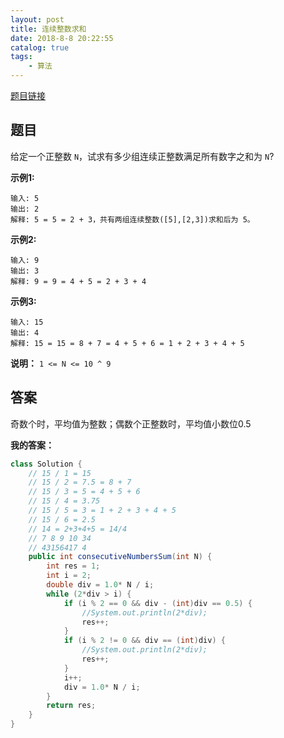```yaml
---
layout: post
title: 连续整数求和
date: 2018-8-8 20:22:55
catalog: true
tags:
    - 算法
---
```


[题目链接](https://leetcode-cn.com/contest/weekly-contest-83/problems/consecutive-numbers-sum/)

## 题目

给定一个正整数 `N`，试求有多少组连续正整数满足所有数字之和为 `N`?


**示例1:**

```
输入: 5
输出: 2
解释: 5 = 5 = 2 + 3，共有两组连续整数([5],[2,3])求和后为 5。
```

**示例2:**

```
输入: 9
输出: 3
解释: 9 = 9 = 4 + 5 = 2 + 3 + 4
```

**示例3:**

```
输入: 15
输出: 4
解释: 15 = 15 = 8 + 7 = 4 + 5 + 6 = 1 + 2 + 3 + 4 + 5
```


**说明：** `1 <= N <= 10 ^ 9`


## 答案

奇数个时，平均值为整数；偶数个正整数时，平均值小数位0.5

**我的答案：**

```java
class Solution {
    // 15 / 1 = 15
    // 15 / 2 = 7.5 = 8 + 7
    // 15 / 3 = 5 = 4 + 5 + 6
    // 15 / 4 = 3.75
    // 15 / 5 = 3 = 1 + 2 + 3 + 4 + 5
    // 15 / 6 = 2.5
    // 14 = 2+3+4+5 = 14/4
    // 7 8 9 10 34
    // 43156417 4
    public int consecutiveNumbersSum(int N) {
        int res = 1;
        int i = 2;
        double div = 1.0* N / i;
        while (2*div > i) {
            if (i % 2 == 0 && div - (int)div == 0.5) {
                //System.out.println(2*div);
                res++;
            }
            if (i % 2 != 0 && div == (int)div) {
                //System.out.println(2*div);
                res++;
            }
            i++;
            div = 1.0* N / i;
        }
        return res;
    }
}
```